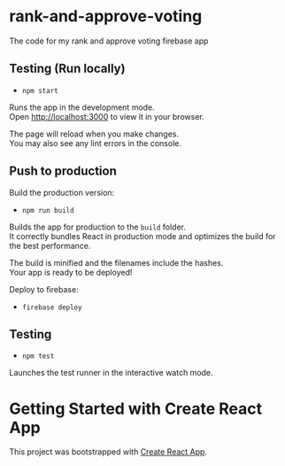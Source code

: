 # rank-and-approve-voting
The code for my rank and approve voting firebase app

## Testing (Run locally)

* `npm start`

Runs the app in the development mode.\
Open [http://localhost:3000](http://localhost:3000) to view it in your browser.

The page will reload when you make changes.\
You may also see any lint errors in the console.

## Push to production

Build the production version:
* `npm run build`

Builds the app for production to the `build` folder.\
It correctly bundles React in production mode and optimizes the build for the best performance.

The build is minified and the filenames include the hashes.\
Your app is ready to be deployed!

Deploy to firebase:
* `firebase deploy`


## Testing

* `npm test`

Launches the test runner in the interactive watch mode.

# Getting Started with Create React App

This project was bootstrapped with [Create React App](https://github.com/facebook/create-react-app).


